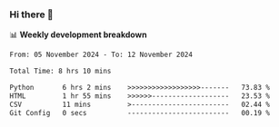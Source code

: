 ### Hi there 👋

<!--
**rajaahdjey/rajaahdjey** is a ✨ _special_ ✨ repository because its `README.md` (this file) appears on your GitHub profile.

Here are some ideas to get you started:

- 🔭 I’m currently working on ...
- 🌱 I’m currently learning ...
- 👯 I’m looking to collaborate on ...
- 🤔 I’m looking for help with ...
- 💬 Ask me about ...
- 📫 How to reach me: ...
- 😄 Pronouns: ...
- ⚡ Fun fact: ...
-->

📊 **Weekly development breakdown**
<!--START_SECTION:waka-->

```txt
From: 05 November 2024 - To: 12 November 2024

Total Time: 8 hrs 10 mins

Python       6 hrs 2 mins    >>>>>>>>>>>>>>>>>>-------   73.83 %
HTML         1 hr 55 mins    >>>>>>-------------------   23.53 %
CSV          11 mins         >------------------------   02.44 %
Git Config   0 secs          -------------------------   00.19 %
```

<!--END_SECTION:waka-->

